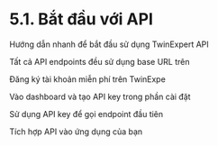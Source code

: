 # 5.1. Bắt đầu với API

Hướng dẫn nhanh để bắt đầu sử dụng TwinExpert API

Tất cả API endpoints đều sử dụng base URL trên

Đăng ký tài khoản miễn phí trên TwinExpe

Vào dashboard và tạo API key trong phần cài đặt

Sử dụng API key để gọi endpoint đầu tiên

Tích hợp API vào ứng dụng của bạn

